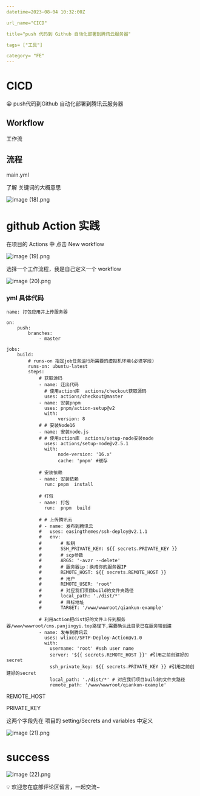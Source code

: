 ```yaml
---
datetime=2023-08-04 10:32:00Z

url_name="CICD"

title="push 代码到 Github 自动化部署到腾讯云服务器"

tags= ["工具"]

category= "FE"
---
```


# CICD

<aside>
😀 push代码到Github 自动化部署到腾讯云服务器

</aside>

## Workflow

工作流

## 流程

main.yml

了解 关键词的大概意思

![image (18).png](<../static/image_(18).png>)

# github Action 实践

在项目的 Actions 中 点击 New workflow

![image (19).png](<../static/image_(19).png>)

选择一个工作流程，我是自己定义一个 workflow

![image (20).png](<../static/image_(20).png>)

### yml 具体代码

```tsx
name: 打包应用并上传服务器

on:
    push:
        branches:
            - master

jobs:
    build:
        # runs-on 指定job任务运行所需要的虚拟机环境(必填字段)
        runs-on: ubuntu-latest
        steps:
            # 获取源码
            - name: 迁出代码
              # 使用action库  actions/checkout获取源码
              uses: actions/checkout@master
            - name: 安装pnpm
              uses: pnpm/action-setup@v2
              with:
                   version: 8
            # # 安装Node16
            - name: 安装node.js
            # # 使用action库  actions/setup-node安装node
              uses: actions/setup-node@v2.5.1
              with:
                   node-version: '16.x'
                   cache: 'pnpm' #缓存

            # 安装依赖
            - name: 安装依赖
              run: pnpm  install

            # 打包
            - name: 打包
              run:  pnpm  build

            # # 上传腾讯云
            # - name: 发布到腾讯云
            #   uses: easingthemes/ssh-deploy@v2.1.1
            #   env:
            #       # 私钥
            #       SSH_PRIVATE_KEY: ${{ secrets.PRIVATE_KEY }}
            #       # scp参数
            #       ARGS: '-avzr --delete'
            #       # 服务器ip：换成你的服务器IP
            #       REMOTE_HOST: ${{ secrets.REMOTE_HOST }}
            #       # 用户
            #       REMOTE_USER: 'root'
            #       # 对应我们项目build的文件夹路径
            #       local_path: './dist/*'
            #       # 目标地址
            #       TARGET: '/www/wwwroot/qiankun-example'

            # 利用action把dist好的文件上传到服务器/www/wwwroot/cms.panjingyi.top路径下,需要确认此目录已在服务端创建
            - name: 发布到腾讯云
              uses: wlixcc/SFTP-Deploy-Action@v1.0
              with:
                username: 'root' #ssh user name
                server: '${{ secrets.REMOTE_HOST }}' #引用之前创建好的secret
                ssh_private_key: ${{ secrets.PRIVATE_KEY }} #引用之前创建好的secret
                local_path: './dist/*' # 对应我们项目build的文件夹路径
                remote_path: '/www/wwwroot/qiankun-example'

```

REMOTE_HOST

PRIVATE_KEY

这两个字段先在 项目的 setting/Secrets and variables 中定义

![image (21).png](<../static/image_(21).png>)

# success

![image (22).png](<../static/image_(22).png>)

<aside>
💡 欢迎您在底部评论区留言，一起交流~

</aside>
